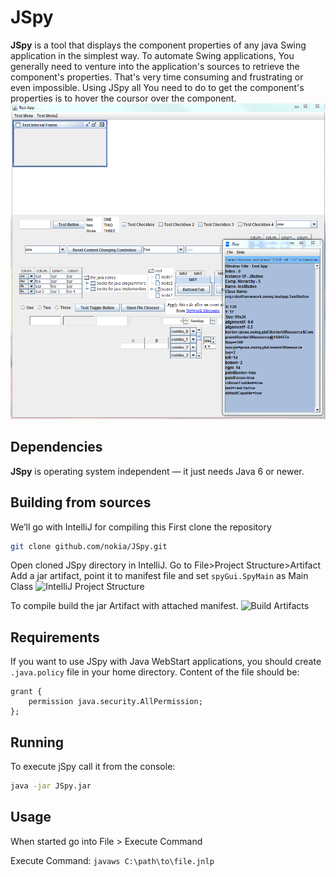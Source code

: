 # JSpy
**JSpy** is a tool that displays the component properties of any java Swing application in the simplest way. To automate Swing applications, You generally need to venture into the application's sources to retrieve the component's properties. That's very time consuming and frustrating or even impossible. Using JSpy all You need to do to get the component's properties is to hover the coursor over the component.
![](https://raw.githubusercontent.com/nokia/jspy/master/doc/img/jspy_big.PNG "JSpy Big")

## Dependencies
**JSpy** is operating system independent — it just needs Java 6 or newer.

## Building from sources
We’ll go with IntelliJ for compiling this
First clone the repository

```sh
git clone github.com/nokia/JSpy.git
```

Open cloned JSpy directory in IntelliJ. Go to File\>Project Structure\>Artifact Add a jar artifact, point it to manifest file and set `spyGui.SpyMain` as Main Class
![](https://raw.githubusercontent.com/nokia/jspy/master/doc/img/project_structure.png "IntelliJ Project Structure")

To compile build the jar Artifact with attached manifest.
![](https://raw.githubusercontent.com/nokia/jspy/master/doc/img/build_artifacts.png "Build Artifacts")

## Requirements
If you want to use JSpy with Java WebStart applications, you should create `.java.policy` file in your home directory.
Content of the file should be:
```
grant {
    permission java.security.AllPermission;
};
```

## Running
To execute jSpy call it from the console:
```sh
java -jar JSpy.jar
```

## Usage
When started go into File \> Execute Command


Execute Command: `javaws C:\path\to\file.jnlp`

